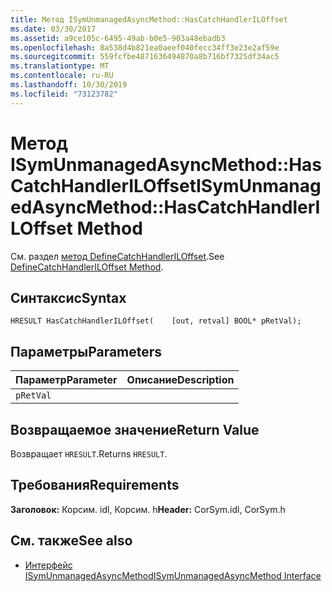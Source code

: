 ```yaml
---
title: Метод ISymUnmanagedAsyncMethod::HasCatchHandlerILOffset
ms.date: 03/30/2017
ms.assetid: a9ce105c-6495-49ab-b0e5-903a48ebadb3
ms.openlocfilehash: 8a538d4b821ea0aeef040fecc34ff3e23e2af59e
ms.sourcegitcommit: 559fcfbe4871636494870a8b716bf7325df34ac5
ms.translationtype: MT
ms.contentlocale: ru-RU
ms.lasthandoff: 10/30/2019
ms.locfileid: "73123782"
---
```

# <a name="isymunmanagedasyncmethodhascatchhandleriloffset-method"></a><span data-ttu-id="0ca10-102">Метод ISymUnmanagedAsyncMethod::HasCatchHandlerILOffset</span><span class="sxs-lookup"><span data-stu-id="0ca10-102">ISymUnmanagedAsyncMethod::HasCatchHandlerILOffset Method</span></span>
<span data-ttu-id="0ca10-103">См. раздел [метод DefineCatchHandlerILOffset](../../../../docs/framework/unmanaged-api/diagnostics/isymunmanagedasyncmethodpropertieswriter-definecatchhandleriloffset-method.md).</span><span class="sxs-lookup"><span data-stu-id="0ca10-103">See [DefineCatchHandlerILOffset Method](../../../../docs/framework/unmanaged-api/diagnostics/isymunmanagedasyncmethodpropertieswriter-definecatchhandleriloffset-method.md).</span></span>  
  
## <a name="syntax"></a><span data-ttu-id="0ca10-104">Синтаксис</span><span class="sxs-lookup"><span data-stu-id="0ca10-104">Syntax</span></span>  
  
```idl  
HRESULT HasCatchHandlerILOffset(    [out, retval] BOOL* pRetVal);  
```  
  
## <a name="parameters"></a><span data-ttu-id="0ca10-105">Параметры</span><span class="sxs-lookup"><span data-stu-id="0ca10-105">Parameters</span></span>  
  
|<span data-ttu-id="0ca10-106">Параметр</span><span class="sxs-lookup"><span data-stu-id="0ca10-106">Parameter</span></span>|<span data-ttu-id="0ca10-107">Описание</span><span class="sxs-lookup"><span data-stu-id="0ca10-107">Description</span></span>|  
|---------------|-----------------|  
|`pRetVal`||  
  
## <a name="return-value"></a><span data-ttu-id="0ca10-108">Возвращаемое значение</span><span class="sxs-lookup"><span data-stu-id="0ca10-108">Return Value</span></span>  
 <span data-ttu-id="0ca10-109">Возвращает `HRESULT`.</span><span class="sxs-lookup"><span data-stu-id="0ca10-109">Returns `HRESULT`.</span></span>  
  
## <a name="requirements"></a><span data-ttu-id="0ca10-110">Требования</span><span class="sxs-lookup"><span data-stu-id="0ca10-110">Requirements</span></span>  
 <span data-ttu-id="0ca10-111">**Заголовок:** Корсим. idl, Корсим. h</span><span class="sxs-lookup"><span data-stu-id="0ca10-111">**Header:** CorSym.idl, CorSym.h</span></span>  
  
## <a name="see-also"></a><span data-ttu-id="0ca10-112">См. также</span><span class="sxs-lookup"><span data-stu-id="0ca10-112">See also</span></span>

- [<span data-ttu-id="0ca10-113">Интерфейс ISymUnmanagedAsyncMethod</span><span class="sxs-lookup"><span data-stu-id="0ca10-113">ISymUnmanagedAsyncMethod Interface</span></span>](../../../../docs/framework/unmanaged-api/diagnostics/isymunmanagedasyncmethod-interface.md)

